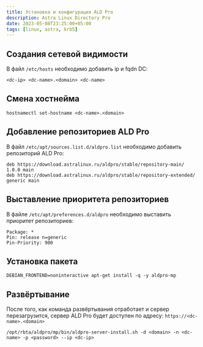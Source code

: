 ```yaml
---
title: Установка и конфигурация ALD Pro
description: Astra Linux Directory Pro
date: 2023-05-08T23:25:00+05:00
tags: [linux, astra, krb5]
---
```

## Создания сетевой видимости

В файл `/etc/hosts` необходимо добавить ip и fqdn DC:

```config
<dc-ip> <dc-name>.<domain> <dc-name>
```

## Смена хостнейма
```shell
hostnamectl set-hostname <dc-name>.<domain>
```

## Добавление репозиториев ALD Pro
В файл `/etc/apt/sources.list.d/aldpro.list` необходимо добавить репозиторий ALD Pro:

```config
deb https://download.astralinux.ru/aldpro/stable/repository-main/ 1.0.0 main
deb https://download.astralinux.ru/aldpro/stable/repository-extended/ generic main
```

## Выставление приоритета репозиториев
В файле `/etc/apt/preferences.d/aldpro` необходимо выставить приоритет репозиториев:

```config
Package: *
Pin: release n=generic
Pin-Priority: 900
```

## Установка пакета
```shell
DEBIAN_FRONTEND=noninteractive apt-get install -q -y aldpro-mp
```

## Развёртывание 
После того, как команда развёртывания отработает и сервер перезагрузитcя, 
сервер ALD Pro будет доступен по адресу: `https://<dc-name>.<domain>`

```shell
/opt/rbta/aldpro/mp/bin/aldpro-server-install.sh -d <domain> -n <dc-name> -p <password> --ip <dc-ip>
```
